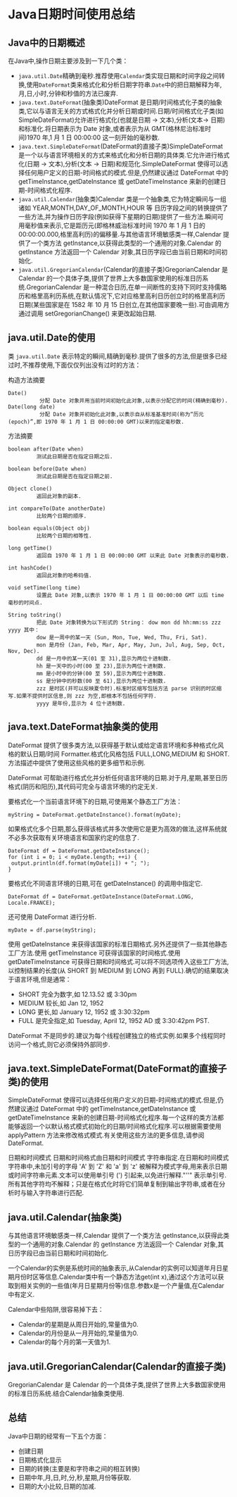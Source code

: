 Java日期时间使用总结
============
## Java中的日期概述

在Java中,操作日期主要涉及到一下几个类：
* `java.util.Date`精确到毫秒.推荐使用`Calendar`类实现日期和时间字段之间转换,使用`DateFormat`类来格式化和分析日期字符串.`Date`中的把日期解释为年,月,日,小时,分钟和秒值的方法已废弃.
* `java.text.DateFormat`(抽象类)DateFormat 是日期/时间格式化子类的抽象类,它以与语言无关的方式格式化并分析日期或时间.日期/时间格式化子类(如 SimpleDateFormat)允许进行格式化(也就是日期 -> 文本),分析(文本-> 日期)和标准化.将日期表示为 Date 对象,或者表示为从 GMT(格林尼治标准时间)1970 年,1 月 1 日 00:00:00 这一刻开始的毫秒数.
* `java.text.SimpleDateFormat`(DateFormat的直接子类)SimpleDateFormat 是一个以与语言环境相关的方式来格式化和分析日期的具体类.它允许进行格式化(日期 -> 文本),分析(文本 -> 日期)和规范化.SimpleDateFormat 使得可以选择任何用户定义的日期-时间格式的模式.但是,仍然建议通过 DateFormat 中的 getTimeInstance,getDateInstance 或 getDateTimeInstance 来新的创建日期-时间格式化程序.
* `java.util.Calendar`(抽象类)Calendar 类是一个抽象类,它为特定瞬间与一组诸如 YEAR,MONTH,DAY_OF_MONTH,HOUR 等 日历字段之间的转换提供了一些方法,并为操作日历字段(例如获得下星期的日期)提供了一些方法.瞬间可用毫秒值来表示,它是距历元(即格林威治标准时间 1970 年 1 月 1 日的 00:00:00.000,格里高利历)的偏移量.与其他语言环境敏感类一样,Calendar 提供了一个类方法 getInstance,以获得此类型的一个通用的对象.Calendar 的 getInstance 方法返回一个 Calendar 对象,其日历字段已由当前日期和时间初始化.
* `java.util.GregorianCalendar`(Calendar的直接子类)GregorianCalendar 是 Calendar 的一个具体子类,提供了世界上大多数国家使用的标准日历系统.GregorianCalendar 是一种混合日历,在单一间断性的支持下同时支持儒略历和格里高利历系统,在默认情况下,它对应格里高利日历创立时的格里高利历日期(某些国家是在 1582 年 10 月 15 日创立,在其他国家要晚一些).可由调用方通过调用 setGregorianChange() 来更改起始日期.

## java.util.Date的使用
类 `java.util.Date` 表示特定的瞬间,精确到毫秒.提供了很多的方法,但是很多已经过时,不推荐使用,下面仅仅列出没有过时的方法：
 
构造方法摘要

    Date()
              分配 Date 对象并用当前时间初始化此对象,以表示分配它的时间(精确到毫秒).
    Date(long date)
              分配 Date 对象并初始化此对象,以表示自从标准基准时间(称为“历元(epoch)”,即 1970 年 1 月 1 日 00:00:00 GMT)以来的指定毫秒数.

方法摘要

    boolean after(Date when)
             测试此日期是否在指定日期之后.
    
    boolean before(Date when)
             测试此日期是否在指定日期之前.
    
    Object clone()
             返回此对象的副本.
    
    int compareTo(Date anotherDate)
             比较两个日期的顺序.
    
    boolean equals(Object obj)
             比较两个日期的相等性.
    
    long getTime()
             返回自 1970 年 1 月 1 日 00:00:00 GMT 以来此 Date 对象表示的毫秒数.
    
    int hashCode()
             返回此对象的哈希码值.
    
    void setTime(long time)
             设置此 Date 对象,以表示 1970 年 1 月 1 日 00:00:00 GMT 以后 time 毫秒的时间点.
    
    String toString()
             把此 Date 对象转换为以下形式的 String： dow mon dd hh:mm:ss zzz yyyy 其中：
             dow 是一周中的某一天 (Sun, Mon, Tue, Wed, Thu, Fri, Sat).
             mon 是月份 (Jan, Feb, Mar, Apr, May, Jun, Jul, Aug, Sep, Oct, Nov, Dec).
             dd 是一月中的某一天(01 至 31),显示为两位十进制数.
             hh 是一天中的小时(00 至 23),显示为两位十进制数.
             mm 是小时中的分钟(00 至 59),显示为两位十进制数.
             ss 是分钟中的秒数(00 至 61),显示为两位十进制数.
             zzz 是时区(并可以反映夏令时).标准时区缩写包括方法 parse 识别的时区缩写.如果不提供时区信息,则 zzz 为空,即根本不包括任何字符.
             yyyy 是年份,显示为 4 位十进制数.

## java.text.DateFormat抽象类的使用
DateFormat 提供了很多类方法,以获得基于默认或给定语言环境和多种格式化风格的默认日期/时间 Formatter.格式化风格包括 FULL,LONG,MEDIUM 和 SHORT.方法描述中提供了使用这些风格的更多细节和示例.
 
DateFormat 可帮助进行格式化并分析任何语言环境的日期.对于月,星期,甚至日历格式(阴历和阳历),其代码可完全与语言环境的约定无关.
 
要格式化一个当前语言环境下的日期,可使用某个静态工厂方法：

    myString = DateFormat.getDateInstance().format(myDate);

如果格式化多个日期,那么获得该格式并多次使用它是更为高效的做法,这样系统就不必多次获取有关环境语言和国家约定的信息了.

    DateFormat df = DateFormat.getDateInstance();
    for (int i = 0; i < myDate.length; ++i) {
     output.println(df.format(myDate[i]) + "; ");
    }
 
要格式化不同语言环境的日期,可在 getDateInstance() 的调用中指定它.

    DateFormat df = DateFormat.getDateInstance(DateFormat.LONG, Locale.FRANCE);
 
还可使用 DateFormat 进行分析.

    myDate = df.parse(myString);
 
使用 getDateInstance 来获得该国家的标准日期格式.另外还提供了一些其他静态工厂方法.使用 getTimeInstance 可获得该国家的时间格式.使用 getDateTimeInstance 可获得日期和时间格式.可以将不同选项传入这些工厂方法,以控制结果的长度(从 SHORT 到 MEDIUM 到 LONG 再到 FULL).确切的结果取决于语言环境,但是通常：
* SHORT 完全为数字,如 12.13.52 或 3:30pm
* MEDIUM 较长,如 Jan 12, 1952
* LONG 更长,如 January 12, 1952 或 3:30:32pm
* FULL 是完全指定,如 Tuesday, April 12, 1952 AD 或 3:30:42pm PST.

DateFormat 不是同步的.建议为每个线程创建独立的格式实例.如果多个线程同时访问一个格式,则它必须保持外部同步.
 
## java.text.SimpleDateFormat(DateFormat的直接子类)的使用
SimpleDateFormat 使得可以选择任何用户定义的日期-时间格式的模式.但是,仍然建议通过 DateFormat 中的 getTimeInstance,getDateInstance 或 getDateTimeInstance 来新的创建日期-时间格式化程序.每一个这样的类方法都能够返回一个以默认格式模式初始化的日期/时间格式化程序.可以根据需要使用 applyPattern 方法来修改格式模式.有关使用这些方法的更多信息,请参阅 DateFormat.
 
日期和时间模式
日期和时间格式由日期和时间模式 字符串指定.在日期和时间模式字符串中,未加引号的字母 'A' 到 'Z' 和 'a' 到 'z' 被解释为模式字母,用来表示日期或时间字符串元素.文本可以使用单引号 (') 引起来,以免进行解释."''" 表示单引号.所有其他字符均不解释；只是在格式化时将它们简单复制到输出字符串,或者在分析时与输入字符串进行匹配.

## java.util.Calendar(抽象类)
与其他语言环境敏感类一样,Calendar 提供了一个类方法 getInstance,以获得此类型的一个通用的对象.Calendar 的 getInstance 方法返回一个 Calendar 对象,其日历字段已由当前日期和时间初始化.
 
一个Calendar的实例是系统时间的抽象表示,从Calendar的实例可以知道年月日星期月份时区等信息.Calendar类中有一个静态方法get(int x),通过这个方法可以获取到相关实例的一些值(年月日星期月份等)信息.参数x是一个产量值,在Calendar中有定义.
 
Calendar中些陷阱,很容易掉下去：
* Calendar的星期是从周日开始的,常量值为0.
* Calendar的月份是从一月开始的,常量值为0.
* Calendar的每个月的第一天值为1.
 
## java.util.GregorianCalendar(Calendar的直接子类)
GregorianCalendar 是 Calendar 的一个具体子类,提供了世界上大多数国家使用的标准日历系统.结合Calendar抽象类使用.


## 总结
Java中日期的经常有一下五个方面：
* 创建日期
* 日期格式化显示
* 日期的转换(主要是和字符串之间的相互转换)
* 日期中年,月,日,时,分,秒,星期,月份等获取.
* 日期的大小比较,日期的加减.